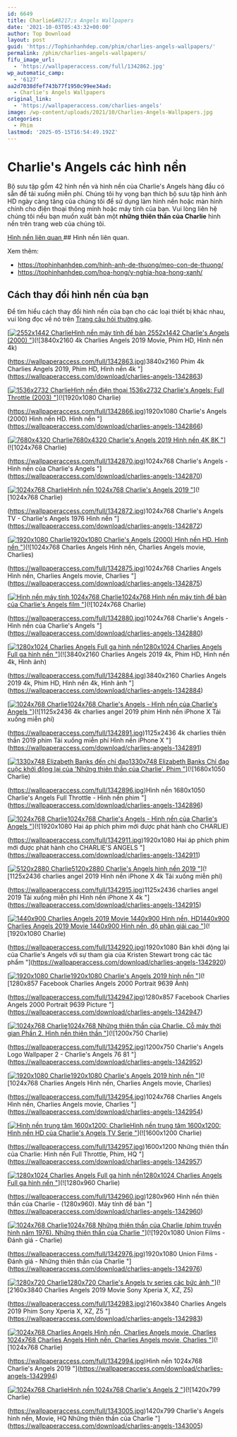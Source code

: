```yaml
---
id: 6649
title: Charlie&#8217;s Angels Wallpapers
date: '2021-10-03T05:43:32+00:00'
author: Top Download
layout: post
guid: 'https://Tophinhanhdep.com/phim/charlies-angels-wallpapers/'
permalink: /phim/charlies-angels-wallpapers/
fifu_image_url:
  - 'https://wallpaperaccess.com/full/1342862.jpg'
wp_automatic_camp:
  - '6127'
aa2d7038dfef743b77f1950c99ee34ad:
  - Charlie's Angels Wallpapers
original_link:
  - 'https://wallpaperaccess.com/charlies-angels'
image: /wp-content/uploads/2021/10/Charlies-Angels-Wallpapers.jpg
categories:
  - Phim
lastmod: '2025-05-15T16:54:49.192Z'
---
```

# Charlie's Angels các hình nền

Bộ sưu tập gồm 42 hình nền và hình nền của Charlie's Angels hàng đầu có sẵn để tải xuống miễn phí. Chúng tôi hy vọng bạn thích bộ sưu tập hình ảnh HD ngày càng tăng của chúng tôi để sử dụng làm hình nền hoặc màn hình chính cho điện thoại thông minh hoặc máy tính của bạn. Vui lòng liên hệ chúng tôi nếu bạn muốn xuất bản một **những thiên thần của Charlie** hình nền trên trang web của chúng tôi.

[Hình nền liên quan ](#related) ## Hình nền liên quan.

   
 Xem thêm:

   
- <https://tophinhanhdep.com/hinh-anh-de-thuong/meo-con-de-thuong/>
- <https://tophinhanhdep.com/hoa-hong/y-nghia-hoa-hong-xanh/>

## Cách thay đổi hình nền của bạn

Để tìm hiểu cách thay đổi hình nền của bạn cho các loại thiết bị khác nhau, vui lòng đọc về nó trên [Trang câu hỏi thường gặp](https://tophinhanhdep.com/faq/).

  
[[![2552x1442 Charlie](https://wallpaperaccess.com/full/1342862.jpg)Hình nền máy tính để bàn 2552x1442 Charlie's Angels (2000) "](https://wallpaperaccess.com/download/charlies-angels-1342862)](![3840x2160 4k Charlies Angels 2019 Movie, Phim HD, Hình nền 4k)

(https://wallpaperaccess.com/full/1342863.jpg)3840x2160 Phim 4k Charlies Angels 2019, Phim HD, Hình nền 4k "](https://wallpaperaccess.com/download/charlies-angels-1342863)

[[![1536x2732 Charlie](https://wallpaperaccess.com/full/1342864.jpg)Hình nền điện thoại 1536x2732 Charlie's Angels: Full Throttle (2003) "](https://wallpaperaccess.com/download/charlies-angels-1342864)](![1920x1080 Charlie)

(https://wallpaperaccess.com/full/1342866.jpg)1920x1080 Charlie's Angels (2000) Hình nền HD. Hình nền "](https://wallpaperaccess.com/download/charlies-angels-1342866)

[[![7680x4320 Charlie](https://wallpaperaccess.com/full/1342868.jpg)7680x4320 Charlie's Angels 2019 Hình nền 4K 8K "](https://wallpaperaccess.com/download/charlies-angels-1342868)](![1024x768 Charlie)

(https://wallpaperaccess.com/full/1342870.jpg)1024x768 Charlie's Angels - Hình nền của Charlie's Angels "](https://wallpaperaccess.com/download/charlies-angels-1342870)

[[![1024x768 Charlie](https://wallpaperaccess.com/full/1342871.jpg)Hình nền 1024x768 Charlie's Angels 2019 "](https://wallpaperaccess.com/download/charlies-angels-1342871)](![1024x768 Charlie)

(https://wallpaperaccess.com/full/1342872.jpg)1024x768 Charlie's Angels TV - Charlie's Angels 1976 Hình nền "](https://wallpaperaccess.com/download/charlies-angels-1342872)

[[![1920x1080 Charlie](https://wallpaperaccess.com/full/1342873.jpg)1920x1080 Charlie's Angels (2000) Hình nền HD. Hình nền "](https://wallpaperaccess.com/download/charlies-angels-1342873)](![1024x768 Charlies Angels Hình nền, Charlies Angels movie, Charlies)

(https://wallpaperaccess.com/full/1342875.jpg)1024x768 Charlies Angels Hình nền, Charlies Angels movie, Charlies "](https://wallpaperaccess.com/download/charlies-angels-1342875)

[[![Hình nền máy tính 1024x768 Charlie](https://wallpaperaccess.com/full/1342877.jpg)1024x768 Hình nền máy tính để bàn của Charlie's Angels film "](https://wallpaperaccess.com/download/charlies-angels-1342877)](![1024x768 Charlie)

(https://wallpaperaccess.com/full/1342880.jpg)1024x768 Charlie's Angels - Hình nền của Charlie's Angels "](https://wallpaperaccess.com/download/charlies-angels-1342880)

[[![1280x1024 Charlies Angels Full ga hình nền](https://wallpaperaccess.com/full/1342882.jpg)1280x1024 Charlies Angels Full ga hình nền "](https://wallpaperaccess.com/download/charlies-angels-1342882)](![3840x2160 Charlies Angels 2019 4k, Phim HD, Hình nền 4k, Hình ảnh)

(https://wallpaperaccess.com/full/1342884.jpg)3840x2160 Charlies Angels 2019 4k, Phim HD, Hình nền 4k, Hình ảnh "](https://wallpaperaccess.com/download/charlies-angels-1342884)

[[![1024x768 Charlie](https://wallpaperaccess.com/full/1342889.jpg)1024x768 Charlie's Angels - Hình nền của Charlie's Angels "](https://wallpaperaccess.com/download/charlies-angels-1342889)](![1125x2436 4k charlies angel 2019 phim Hình nền iPhone X Tải xuống miễn phí)

(https://wallpaperaccess.com/full/1342891.jpg)1125x2436 4k charlies thiên thần 2019 phim Tải xuống miễn phí Hình nền iPhone X "](https://wallpaperaccess.com/download/charlies-angels-1342891)

[[![1330x748 Elizabeth Banks đến chỉ đạo ](https://wallpaperaccess.com/full/1342893.jpg)1330x748 Elizabeth Banks Chỉ đạo cuộc khởi động lại của 'Những thiên thần của Charlie'. Phim "](https://wallpaperaccess.com/download/charlies-angels-1342893)](![1680x1050 Charlie)

(https://wallpaperaccess.com/full/1342896.jpg)Hình nền 1680x1050 Charlie's Angels Full Throttle - Hình nền phim "](https://wallpaperaccess.com/download/charlies-angels-1342896)

[[![1024x768 Charlie](https://wallpaperaccess.com/full/1342909.jpg)1024x768 Charlie's Angels - Hình nền của Charlie's Angels "](https://wallpaperaccess.com/download/charlies-angels-1342909)](![1920x1080 Hai áp phích phim mới được phát hành cho CHARLIE)

(https://wallpaperaccess.com/full/1342911.jpg)1920x1080 Hai áp phích phim mới được phát hành cho CHARLIE'S ANGELS "](https://wallpaperaccess.com/download/charlies-angels-1342911)

[[![5120x2880 Charlie](https://wallpaperaccess.com/full/1342912.jpg)5120x2880 Charlie's Angels hình nền 2019 "](https://wallpaperaccess.com/download/charlies-angels-1342912)](![1125x2436 charlies angel 2019 Hình nền iPhone X 4k Tải xuống miễn phí)

(https://wallpaperaccess.com/full/1342915.jpg)1125x2436 charlies angel 2019 Tải xuống miễn phí Hình nền iPhone X 4k "](https://wallpaperaccess.com/download/charlies-angels-1342915)

[[![1440x900 Charlies Angels 2019 Movie 1440x900 Hình nền, HD](https://wallpaperaccess.com/full/1342917.jpg)1440x900 Charlies Angels 2019 Movie 1440x900 Hình nền, độ phân giải cao "](https://wallpaperaccess.com/download/charlies-angels-1342917)](![1920x1080 Charlie)

(https://wallpaperaccess.com/full/1342920.jpg)1920x1080 Bản khởi động lại của Charlie's Angels với sự tham gia của Kristen Stewart trong các tác phẩm "](https://wallpaperaccess.com/download/charlies-angels-1342920)

[[![1920x1080 Charlie](https://wallpaperaccess.com/full/1342946.jpg)1920x1080 Charlie's Angels 2019 hình nền "](https://wallpaperaccess.com/download/charlies-angels-1342946)](![1280x857 Facebook Charlies Angels 2000 Portrait 9639 Ảnh)

(https://wallpaperaccess.com/full/1342947.jpg)1280x857 Facebook Charlies Angels 2000 Portrait 9639 Picture "](https://wallpaperaccess.com/download/charlies-angels-1342947)

[[![1024x768 Charlie](https://wallpaperaccess.com/full/1342949.jpg)1024x768 Những thiên thần của Charlie. Cỗ máy thời gian Phần 2. Hình nền thiên thần "](https://wallpaperaccess.com/download/charlies-angels-1342949)](![1200x750 Charlie)

(https://wallpaperaccess.com/full/1342952.jpg)1200x750 Charlie's Angels Logo Wallpaper 2 - Charlie's Angels 76 81 "](https://wallpaperaccess.com/download/charlies-angels-1342952)

[[![1920x1080 Charlie](https://wallpaperaccess.com/full/1342953.jpg)1920x1080 Charlie's Angels 2019 hình nền "](https://wallpaperaccess.com/download/charlies-angels-1342953)](![1024x768 Charlies Angels Hình nền, Charlies Angels movie, Charlies)

(https://wallpaperaccess.com/full/1342954.jpg)1024x768 Charlies Angels Hình nền, Charlies Angels movie, Charlies "](https://wallpaperaccess.com/download/charlies-angels-1342954)

[[![Hình nền trung tâm 1600x1200: Charlie](https://wallpaperaccess.com/full/1342956.jpg)Hình nền trung tâm 1600x1200: Hình nền HD của Charlie's Angels TV Serie "](https://wallpaperaccess.com/download/charlies-angels-1342956)](![1600x1200 Charlie)

(https://wallpaperaccess.com/full/1342957.jpg)1600x1200 Những thiên thần của Charlie: Hình nền Full Throttle, Phim, HQ "](https://wallpaperaccess.com/download/charlies-angels-1342957)

[[![1280x1024 Charlies Angels Full ga hình nền](https://wallpaperaccess.com/full/1342958.jpg)1280x1024 Charlies Angels Full ga hình nền "](https://wallpaperaccess.com/download/charlies-angels-1342958)](![1280x960 Charlie)

(https://wallpaperaccess.com/full/1342960.jpg)1280x960 Hình nền thiên thần của Charlie - (1280x960). Máy tính để bàn "](https://wallpaperaccess.com/download/charlies-angels-1342960)

[[![1024x768 Charlie](https://wallpaperaccess.com/full/1342962.jpg)1024x768 Những thiên thần của Charlie (phim truyền hình năm 1976). Những thiên thần của Charlie "](https://wallpaperaccess.com/download/charlies-angels-1342962)](![1920x1080 Union Films - Đánh giá - Charlie)

(https://wallpaperaccess.com/full/1342976.jpg)1920x1080 Union Films - Đánh giá - Những thiên thần của Charlie "](https://wallpaperaccess.com/download/charlies-angels-1342976)

[[![1280x720 Charlie](https://wallpaperaccess.com/full/1342982.jpg)1280x720 Charlie's Angels tv series các bức ảnh "](https://wallpaperaccess.com/download/charlies-angels-1342982)](![2160x3840 Charlies Angels 2019 Movie Sony Xperia X, XZ, Z5)

(https://wallpaperaccess.com/full/1342983.jpg)2160x3840 Charlies Angels 2019 Phim Sony Xperia X, XZ, Z5 "](https://wallpaperaccess.com/download/charlies-angels-1342983)

[[![1024x768 Charlies Angels Hình nền, Charlies Angels movie, Charlies](https://wallpaperaccess.com/full/1342993.jpg)1024x768 Charlies Angels Hình nền, Charlies Angels movie, Charlies "](https://wallpaperaccess.com/download/charlies-angels-1342993)](![1024x768 Charlie)

(https://wallpaperaccess.com/full/1342994.jpg)Hình nền 1024x768 Charlie's Angels 2019 "](https://wallpaperaccess.com/download/charlies-angels-1342994)

[[![1024x768 Charlie](https://wallpaperaccess.com/full/1342997.jpg)Hình nền 1024x768 Charlie's Angels 2 "](https://wallpaperaccess.com/download/charlies-angels-1342997)](![1420x799 Charlie)

(https://wallpaperaccess.com/full/1343005.jpg)1420x799 Charlie's Angels hình nền, Movie, HQ Những thiên thần của Charlie "](https://wallpaperaccess.com/download/charlies-angels-1343005)
